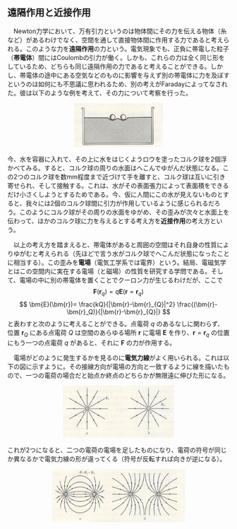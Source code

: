 
## 遠隔作用と近接作用

　Newton力学において、万有引力というのは物体間にその力を伝える物体（糸など）があるわけでなく、空間を通して直接物体間に作用する力であると考えられる。このような力を**遠隔作用**の力という。電気現象でも、正負に帯電した粒子（**帯電体**）間にはCoulombの引力が働く。しかも、これらの力は全く同じ形をしているため、どちらも同じ遠隔作用の力であると考えることができる。しかし、帯電体の途中にある空気などのものに影響を与えず別の帯電体に力を及ぼすというのは如何にも不思議に思われるため、別の考えがFaradayによってなされた。彼は以下のような例を考えて、その力について考察を行った。

<p align="center">
    <img width="40%" src="images/proximity_action.png">
</p>

今、水を容器に入れて、その上に水をはじくようロウを塗ったコルク球を2個浮かべてみる。すると、コルク球の周りの水面はへこんでゆがんだ状態になる。この2つのコルク球を数mm程度まで近づけて手を離すと、コルク球は互いに引き寄せられ、そして接触する。これは、水がその表面張力によって表面積をできるだけ小さくしようとするためである。今、仮に人間にこの水が見えないものとすると、我々には2個のコルク球間に引力が作用しているように感じられるだろう。このようにコルク球がその周りの水面をゆがめ、その歪みが次々と水面上を伝わって、ほかのコルク球に力を与えるとする考え方を**近接作用**の考え方という。

　以上の考え方を踏まえると、帯電体があると周囲の空間はそれ自身の性質によりゆがむと考えられる（先ほどで言う水がコルク球でへこんだ状態になったことに相当する）。この歪みを**電場**（電気工学系では電界）という。結局、電磁気学とはこの空間内に実在する電場（と磁場）の性質を研究する学問である。そして、電場の中に別の帯電体を置くことでクーロン力が生じるわけだが、ここで
$$
    \bm{F}(\bm{r}_q)=q\bm{E}(\bm{r}=\bm{r}_q)
$$
$$
    \bm{E}(\bm{r})=
    \frac{kQ}{|\bm{r}-\bm{r}_{Q}|^2}
    \frac{(\bm{r}-\bm{r}_Q)}{|\bm{r}-\bm{r}_{Q}|}
$$
と表わすと次のように考えることができる。点電荷 $q$ のあるなしに関わらず、位置 $\bm{r}_Q$ にある点電荷 $Q$ は空間のあらゆる場所 $\bm{r}$ に電場 $\bm{E}$ を作り、$\bm{r}=\bm{r}_q$ の位置にもう一つの点電荷 $q$ があると、それに $\bm{F}$ の力が作用する。

　電場がどのように発生するかを見るのに**電気力線**がよく用いられる。これは以下の図に示すように。その接線方向が電場の方向と一致するように線を描いたもので、一つの電荷の場合だと始点か終点のどちらかが無限遠に伸びた形になる。

<p align="center">
    <img width="50%" src="images/flux_line_mono.png">
</p>

これが2つになると、二つの電荷の電場を足したものになり、電荷の符号が同じか異なるかで電気力線の形が違ってくる（符号が反転すれば向きが逆になる）。

<p align="center">
    <img width="60%" src="images/flux_line_two.png">
</p>
